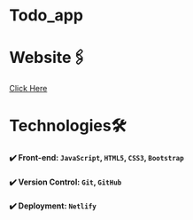# Todo_app

# Website🖇️
[Click Here](https://parthtodoapp.netlify.app/)

# Technologies🛠️
#### ✔️ Front-end: `JavaScript`, `HTML5`, `CSS3`, `Bootstrap`
#### ✔️ Version Control: `Git`, `GitHub`
#### ✔️ Deployment: `Netlify`

